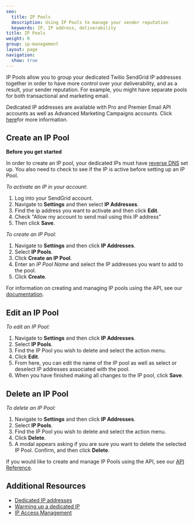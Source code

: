 ```yaml
---
seo:
  title: IP Pools
  description: Using IP Pools to manage your sender reputation
  keywords: IP, IP address, deliverability
title: IP Pools
weight: 0
group: ip-management
layout: page
navigation:
  show: true
---
```


IP Pools allow you to group your dedicated Twilio SendGrid IP addresses together in order to have more control over your deliverability, and as a result, your sender reputation. For example, you might have separate pools for both transactional and marketing email. 

<call-out>

Dedicated IP addresses are available with Pro and Premier Email API accounts as well as Advanced Marketing Campaigns accounts. Click [here](https://sendgrid.com/pricing/)for more information.

</call-out>

## Create an IP Pool

**Before you get started**

In order to create an IP pool, your dedicated IPs must have [reverse DNS]({{root_url}}/ui/account-and-settings/how-to-set-up-reverse-dns/) set up. You also need to check to see if the IP is active before setting up an IP Pool.

*To activate an IP in your account*:

1. Log into your SendGrid account.  
1. Navigate to **Settings** and then select **IP Addresses**.  
1. Find the ip address you want to activate and then click **Edit**.  
1. Check "Allow my account to send mail using this IP address"
1. Then click **Save**.

*To create an IP Pool:*

1. Navigate to **Settings** and then click **IP Addresses**. 
1. Select **IP Pools**. 
1. Click **Create an IP Pool**. 
1. Enter an *IP Pool Name* and select the IP addresses you want to add to the pool.
1. Click **Create**. 


<call-out>

For information on creating and managing IP pools using the API, see our [documentation](https://sendgrid.api-docs.io/v3.0/ip-pools).

</call-out>

## Edit an IP Pool

*To edit an IP Pool:*

1. Navigate to **Settings** and then click **IP Addresses**. 
1. Select **IP Pools**. 
1. Find the IP Pool you wish to delete and select the action menu.
1. Click **Edit**. 
1. From here, you can edit the name of the IP pool as well as select or deselect IP addresses associated with the pool.
1. When you have finished making all changes to the IP pool, click **Save**.

## Delete an IP Pool

*To delete an IP Pool:*

1. Navigate to **Settings** and then click **IP Addresses**. 
1. Select **IP Pools**. 
1. Find the IP Pool you wish to delete and select the action menu.
1. Click **Delete**. 
1. A modal appears asking if you are sure you want to delete the selected IP Pool. Confirm, and then click **Delete**. 

<call-out>

If you would like to create and manage IP Pools using the API, see our [API Reference](https://sendgrid.api-docs.io/v3.0/ip-pools/create-an-ip-pool).

</call-out>

## Additional Resources

- [Dedicated IP addresses]({{root_url}}/ui/account-and-settings/dedicated-ip-addresses/)
- [Warming up a dedicated IP]({{root_url}}/ui/sending-email/warming-up-an-ip-address/)
- [IP Access Management]({{root_url}}/ui/account-and-settings/ip-access-management/)
